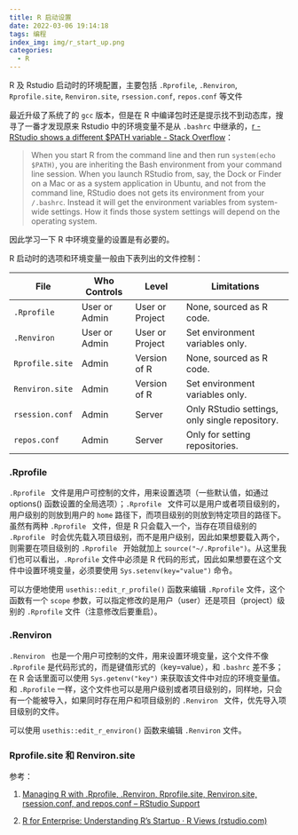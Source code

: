 ```yaml
---
title: R 启动设置
date: 2022-03-06 19:14:18
tags: 编程
index_img: img/r_start_up.png
categories:
  - R
---
```


R 及 Rstudio 启动时的环境配置，主要包括 `.Rprofile`, `.Renviron`, `Rprofile.site`, `Renviron.site`, `rsession.conf`, `repos.conf` 等文件

<!-- more -->



最近升级了系统了的 `gcc` 版本，但是在 R 中编译包时还是提示找不到动态库，搜寻了一番才发现原来 Rstudio 中的环境变量不是从 `.bashrc` 中继承的，[r - RStudio shows a different $PATH variable - Stack Overflow](https://stackoverflow.com/questions/31121645/rstudio-shows-a-different-path-variable)：

> When you start R from the command line and then run `system(echo $PATH)`, you are inheriting the Bash environment from your command line session. When you launch RStudio from, say, the Dock or Finder on a Mac or as a system application in Ubuntu, and not from the command line, RStudio does not gets its environment from your `/.bashrc`. Instead it will get the environment variables from system-wide settings. How it finds those system settings will depend on the operating system.

因此学习一下 R 中环境变量的设置是有必要的。

R 启动时的选项和环境变量一般由下表列出的文件控制：

| File            | Who Controls  | Level           | Limitations                                    |
| --------------- | ------------- | --------------- | ---------------------------------------------- |
| `.Rprofile`     | User or Admin | User or Project | None, sourced as R code.                       |
| `.Renviron`     | User or Admin | User or Project | Set environment variables only.                |
| `Rprofile.site` | Admin         | Version of R    | None, sourced as R code.                       |
| `Renviron.site` | Admin         | Version of R    | Set environment variables only.                |
| `rsession.conf` | Admin         | Server          | Only RStudio settings, only single repository. |
| `repos.conf`    | Admin         | Server          | Only for setting repositories.                 |

### .Rprofile

`.Rprofile ` 文件是用户可控制的文件，用来设置选项（一些默认值，如通过 options() 函数设置的全局选项）；`.Rprofile ` 文件可以是用户或者项目级别的，用户级别的则放到用户的 `home` 路径下，而项目级别的则放到特定项目的路径下。虽然有两种 `.Rprofile ` 文件，但是 R 只会载入一个，当存在项目级别的 `.Rprofile `  时会优先载入项目级别，而不是用户级别，因此如果想要载入两个，则需要在项目级别的 `.Rprofile ` 开始就加上 `source("~/.Rprofile")`。从这里我们也可以看出，`.Rprofile` 文件中必须是 R 代码的形式，因此如果想要在这个文件中设置环境变量，必须要使用 `Sys.setenv(key="value")` 命令。

可以方便地使用 `usethis::edit_r_profile()` 函数来编辑 `.Rprofile` 文件，这个函数有一个 `scope` 参数，可以指定修改的是用户（user）还是项目（project）级别的 `.Rprofile` 文件（注意修改后要重启）。

### .Renviron

`.Renviron ` 也是一个用户可控制的文件，用来设置环境变量，这个文件不像 `.Rprofile` 是代码形式的，而是键值形式的（key=value），和 `.bashrc` 差不多；在 R 会话里面可以使用 `Sys.getenv("key")` 来获取该文件中对应的环境变量值。和  `.Rprofile`  一样，这个文件也可以是用户级别或者项目级别的，同样地，只会有一个能被导入，如果同时存在用户和项目级别的 `.Renviron ` 文件，优先导入项目级别的文件。

可以使用 `usethis::edit_r_environ()` 函数来编辑 `.Renviron` 文件。

### Rprofile.site 和 Renviron.site









参考：

1. [Managing R with .Rprofile, .Renviron, Rprofile.site, Renviron.site, rsession.conf, and repos.conf – RStudio Support](https://support.rstudio.com/hc/en-us/articles/360047157094-Managing-R-with-Rprofile-Renviron-Rprofile-site-Renviron-site-rsession-conf-and-repos-conf)

2. [R for Enterprise: Understanding R’s Startup · R Views (rstudio.com)](https://rviews.rstudio.com/2017/04/19/r-for-enterprise-understanding-r-s-startup/)


